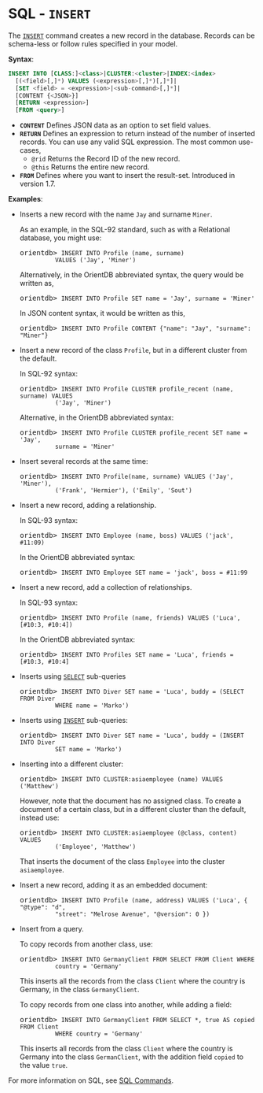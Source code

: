 
# SQL - `INSERT`

The [`INSERT`](SQL-Insert.md) command creates a new record in the database.  Records can be schema-less or follow rules specified in your model.

**Syntax**:

```sql
INSERT INTO [CLASS:]<class>|CLUSTER:<cluster>|INDEX:<index>
  [(<field>[,]*) VALUES (<expression>[,]*)[,]*]|
  [SET <field> = <expression>|<sub-command>[,]*]|
  [CONTENT {<JSON>}]
  [RETURN <expression>] 
  [FROM <query>]
```

- **`CONTENT`** Defines JSON data as an option to set field values.
- **`RETURN`** Defines an expression to return instead of the number of inserted records.  You can use any valid SQL expression.  The most common use-cases,
  - `@rid` Returns the Record ID of the new record.
  - `@this` Returns the entire new record.
- **`FROM`** Defines where you want to insert the result-set.  Introduced in version 1.7.

**Examples**:

- Inserts a new record with the name `Jay` and surname `Miner`.

  As an example, in the SQL-92 standard, such as with a Relational database, you might use:

  <pre>
  orientdb> <code class="lang-sql userinput">INSERT INTO Profile (name, surname) 
            VALUES ('Jay', 'Miner')</code>
  </pre>

  Alternatively, in the OrientDB abbreviated syntax, the query would be written as,

  <pre>
  orientdb> <code class="lang-sql userinput">INSERT INTO Profile SET name = 'Jay', surname = 'Miner'</code>
  </pre>

  In JSON content syntax, it would be written as this,

  <pre>
  orientdb> <code class="lang-sql userinput">INSERT INTO Profile CONTENT {"name": "Jay", "surname": "Miner"}</code>
  </pre>

- Insert a new record of the class `Profile`, but in a different cluster from the default.  

  In SQL-92 syntax:

  <pre>
  orientdb> <code class="lang-sql userinput">INSERT INTO Profile CLUSTER profile_recent (name, surname) VALUES 
            ('Jay', 'Miner')</code>
  </pre>

  Alternative, in the OrientDB abbreviated syntax:

  <pre>
  orientdb> <code class="lang-sql userinput">INSERT INTO Profile CLUSTER profile_recent SET name = 'Jay', 
            surname = 'Miner'</code>
  </pre>

- Insert several records at the same time:

  <pre>
  orientdb> <code class="lang-sql userinput">INSERT INTO Profile(name, surname) VALUES ('Jay', 'Miner'), 
            ('Frank', 'Hermier'), ('Emily', 'Sout')</code>
  </pre>

- Insert a new record, adding a relationship.

  In SQL-93 syntax:

  <pre>
  orientdb> <code class="lang-sql userinput">INSERT INTO Employee (name, boss) VALUES ('jack', #11:09)</code>
  </pre>

  In the OrientDB abbreviated syntax:

  <pre>
  orientdb> <code class="lang-sql userinput">INSERT INTO Employee SET name = 'jack', boss = #11:99</code>
  </pre>

- Insert a new record, add a collection of relationships.

  In SQL-93 syntax:

  <pre>
  orientdb> <code class="lang-sql userinput">INSERT INTO Profile (name, friends) VALUES ('Luca', [#10:3, #10:4])</code>
  </pre>

  In the OrientDB abbreviated syntax:

  <pre>
  orientdb> <code class="lang-sql userinput">INSERT INTO Profiles SET name = 'Luca', friends = [#10:3, #10:4]</code>
  </pre>

- Inserts using [`SELECT`](SQL-Query.md) sub-queries

  <pre>
  orientdb> <code class="lang-sql userinput">INSERT INTO Diver SET name = 'Luca', buddy = (SELECT FROM Diver 
            WHERE name = 'Marko')</code>
  </pre>

- Inserts using [`INSERT`](SQL-Insert.md) sub-queries:

  <pre>
  orientdb> <code class="lang-sql userinput">INSERT INTO Diver SET name = 'Luca', buddy = (INSERT INTO Diver 
            SET name = 'Marko')</code>
  </pre>

- Inserting into a different cluster:

  <pre>
  orientdb> <code class="lang-sql userinput">INSERT INTO CLUSTER:asiaemployee (name) VALUES ('Matthew')</code>
  </pre>

  However, note that the document has no assigned class.  To create a document of a certain class, but in a different cluster than the default, instead use:

  <pre>
  orientdb> <code class="lang-sql userinput">INSERT INTO CLUSTER:asiaemployee (@class, content) VALUES 
            ('Employee', 'Matthew')</code>
  </pre>

  That inserts the document of the class `Employee` into the cluster `asiaemployee`.

- Insert a new record, adding it as an embedded document:

  <pre>
  orientdb> <code class="lang-sql userinput">INSERT INTO Profile (name, address) VALUES ('Luca', { "@type": "d", 
            "street": "Melrose Avenue", "@version": 0 })</code>
  </pre>

- Insert from a query.

  To copy records from another class, use:

  <pre>
  orientdb> <code class="lang-sql userinput">INSERT INTO GermanyClient FROM SELECT FROM Client WHERE 
            country = 'Germany'</code>
  </pre>

  This inserts all the records from the class `Client` where the country is Germany, in the class `GermanyClient`.

  To copy records from one class into another, while adding a field:

  <pre>
  orientdb> <code class="lang-sql userinput">INSERT INTO GermanyClient FROM SELECT *, true AS copied FROM Client 
            WHERE country = 'Germany'</code>
  </pre>

  This inserts all records from the class `Client` where the country is Germany into the class `GermanClient`, with the addition field `copied` to the value `true`.

For more information on SQL, see [SQL Commands](SQL-Commands.md).
